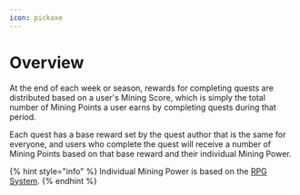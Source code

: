 ```yaml
---
icon: pickaxe
---
```


# Overview

At the end of each week or season, rewards for completing quests are distributed based on a user's Mining Score, which is simply the total number of Mining Points a user earns by completing quests during that period.

Each quest has a base reward set by the quest author that is the same for everyone, and users who complete the quest will receive a number of Mining Points based on that base reward and their individual Mining Power.

{% hint style="info" %}
Individual Mining Power is based on the [RPG System](../overview/rpg-system.md).
{% endhint %}
